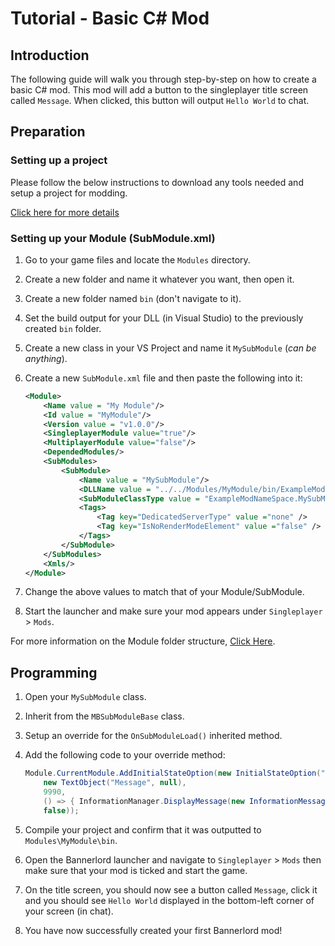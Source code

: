# Tutorial - Basic C# Mod

## Introduction

The following guide will walk you through step-by-step on how to create a basic C# mod. This mod will add a button to the singleplayer title screen called `Message`. When clicked, this button will output `Hello World` to chat.

## Preparation

### Setting up a project

Please follow the below instructions to download any tools needed and setup a project for modding.

[Click here for more details](getting_started.md)

### Setting up your Module (SubModule.xml)

1. Go to your game files and locate the `Modules` directory.
2. Create a new folder and name it whatever you want, then open it.
3. Create a new folder named `bin` (don't navigate to it).
4. Set the build output for your DLL (in Visual Studio) to the previously created `bin` folder.
5. Create a new class in your VS Project and name it `MySubModule` (*can be anything*).
6. Create a new `SubModule.xml` file and then paste the following into it:

    ```xml
    <Module>
        <Name value = "My Module"/>
        <Id value = "MyModule"/>
        <Version value = "v1.0.0"/>
        <SingleplayerModule value="true"/>
        <MultiplayerModule value="false"/>
        <DependedModules/>
        <SubModules>
            <SubModule>
                <Name value = "MySubModule"/>
                <DLLName value = "../../Modules/MyModule/bin/ExampleMod.dll"/>
                <SubModuleClassType value = "ExampleModNameSpace.MySubModule"/>
                <Tags>
                    <Tag key="DedicatedServerType" value ="none" />
                    <Tag key="IsNoRenderModeElement" value ="false" />
                </Tags>
            </SubModule>
        </SubModules>
        <Xmls/>
    </Module>
    ```

7. Change the above values to match that of your Module/SubModule.
8. Start the launcher and make sure your mod appears under `Singleplayer` > `Mods`.

For more information on the Module folder structure, [Click Here](../_intro/folder-structure.md).

## Programming

1. Open your `MySubModule` class.
2. Inherit from the `MBSubModuleBase` class.
3. Setup an override for the `OnSubModuleLoad()` inherited method.
4. Add the following code to your override method:

    ```csharp
    Module.CurrentModule.AddInitialStateOption(new InitialStateOption("Message",
        new TextObject("Message", null),
        9990,
        () => { InformationManager.DisplayMessage(new InformationMessage("Hello World!")); },
        false));
    ```

5. Compile your project and confirm that it was outputted to `Modules\MyModule\bin`.
6. Open the Bannerlord launcher and navigate to `Singleplayer` > `Mods` then make sure that your mod is ticked and start the game.
7. On the title screen, you should now see a button called `Message`, click it and you should see `Hello World` displayed in the bottom-left corner of your screen (in chat).
8. You have now successfully created your first Bannerlord mod!
